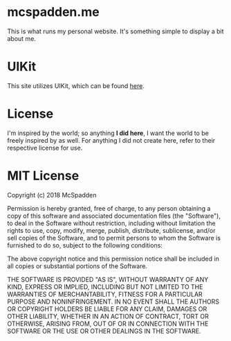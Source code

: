 # mcspadden.me
This is what runs my personal website. It's something simple to display a bit about me.

# UIKit
This site utilizes UIKit, which can be found [here](https://getuikit.com/ "UIKit").

# License
I'm inspired by the world; so anything **I did here**, I want the world to be freely inspired by as well. For anything I did not create here, refer to their respective license for use.

# MIT License

Copyright (c) 2018 McSpadden

Permission is hereby granted, free of charge, to any person obtaining a copy of this software and associated documentation files (the "Software"), to deal in the Software without restriction, including without limitation the rights to use, copy, modify, merge, publish, distribute, sublicense, and/or sell copies of the Software, and to permit persons to whom the Software is furnished to do so, subject to the following conditions:

The above copyright notice and this permission notice shall be included in all copies or substantial portions of the Software.

THE SOFTWARE IS PROVIDED "AS IS", WITHOUT WARRANTY OF ANY KIND, EXPRESS OR IMPLIED, INCLUDING BUT NOT LIMITED TO THE WARRANTIES OF MERCHANTABILITY, FITNESS FOR A PARTICULAR PURPOSE AND NONINFRINGEMENT. IN NO EVENT SHALL THE AUTHORS OR COPYRIGHT HOLDERS BE LIABLE FOR ANY CLAIM, DAMAGES OR OTHER LIABILITY, WHETHER IN AN ACTION OF CONTRACT, TORT OR OTHERWISE, ARISING FROM, OUT OF OR IN CONNECTION WITH THE SOFTWARE OR THE USE OR OTHER DEALINGS IN THE SOFTWARE.
